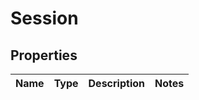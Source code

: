 
# Session

## Properties
Name | Type | Description | Notes
------------ | ------------- | ------------- | -------------



